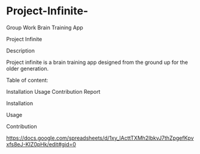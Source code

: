 # Project-Infinite-
Group Work Brain Training App

Project Infinite

Description

Project infinite is a brain training app designed from the ground up for the older generation. 


Table of content:

Installation
Usage 
Contribution Report



Installation




Usage 



Contribution

https://docs.google.com/spreadsheets/d/1xy_lActtTXMh2IbkvJ7thZpgefKpvxfs8eJ-KIZ0pHk/edit#gid=0
